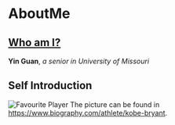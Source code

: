 # AboutMe
## [Who am I?](#whoami)
**Yin Guan**, *a senior in University of Missouri*
## Self Introduction

![Favourite Player](https://www.biography.com/.image/c_limit%2Ccs_srgb%2Cq_auto:good%2Cw_700/MTcwMDIzMzg3MjQwODY3NDAx/gettyimages-521051018.webp)
The picture can be found in <https://www.biography.com/athlete/kobe-bryant>.
